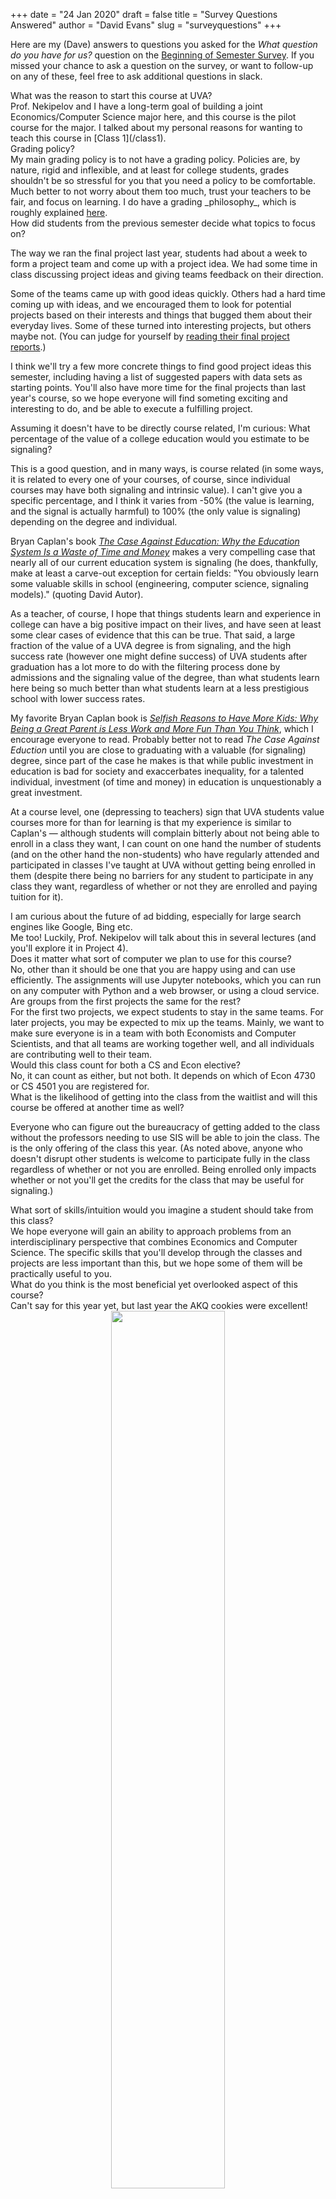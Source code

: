 +++
date = "24 Jan 2020"
draft = false
title = "Survey Questions Answered"
author = "David Evans"
slug = "surveyquestions"
+++

Here are my (Dave) answers to questions you asked for the <em>What
question do you have for us?</em> question on the [Beginning of
Semester Survey](/survey). If you missed your chance to ask a question
on the survey, or want to follow-up on any of these, feel free to ask
additional questions in slack.

   <div class="question">
What was the reason to start this course at UVA?
   </div>
   <div class="answer">
Prof. Nekipelov and I have a long-term goal of building a joint Economics/Computer Science major here, and this course is the pilot course for the major. I talked about my personal reasons for wanting to teach this course in [Class 1](/class1).
   </div>

   <div class="question">
Grading policy?
   </div>
   <div class="answer">
My main grading policy is to not have a grading policy. Policies are, by nature, rigid and inflexible, and at least for college students, grades shouldn't be so stressful for you that you need a policy to be comfortable. Much better to not worry about them too much, trust your teachers to be fair, and focus on learning. I do have a grading _philosophy_, which is roughly explained <a href="http://www.cs.virginia.edu/~evans/paradise/teaching/#grading">here</a>.
   </div>


   <div class="question">
How did students from the previous semester decide what topics to focus on?
   </div>
   <div class="answer">

The way we ran the final project last year, students had about a week
to form a project team and come up with a project idea. We had some
time in class discussing project ideas and giving teams feedback on
their direction.

Some of the teams came up with good ideas quickly. Others had a hard
time coming up with ideas, and we encouraged them to look for
potential projects based on their interests and things that bugged
them about their everyday lives. Some of these turned into interesting
projects, but others maybe not. (You can judge for yourself by <a
href="/s19/finalreports/">reading their final project reports</a>.)

I think we'll try a few more concrete things to find good project
ideas this semester, including having a list of suggested papers with
data sets as starting points. You'll also have more time for the final
projects than last year's course, so we hope everyone will find
someting exciting and interesting to do, and be able to execute a
fulfilling project.
   </div>

   <div class="question"> Assuming it doesn't have to be directly
course related, I'm curious: What percentage of the value of a college
education would you estimate to be signaling? 
   </div> 
   <div class="answer"> 

This is a good question, and in many ways, is course related (in some
ways, it is related to every one of your courses, of course, since
individual courses may have both signaling and intrinsic value). I
can't give you a specific percentage, and I think it varies from -50%
(the value is learning, and the signal is actually harmful) to 100%
(the only value is signaling) depending on the degree and individual.

Bryan Caplan's book [_The Case Against Education: Why the Education System
Is a Waste of Time and
Money_](https://www.amazon.com/Case-against-Education-System-Waste/dp/0691174652)
makes a very compelling case that nearly all of our current education
system is signaling (he does, thankfully, make at least a carve-out
exception for certain fields: "You obviously learn some valuable
skills in school (engineering, computer science, signaling models)."
(quoting David Autor). 

As a teacher, of course, I hope that things students learn and
experience in college can have a big positive impact on their lives,
and have seen at least some clear cases of evidence that this can be
true. That said, a large fraction of the value of a UVA degree is from
signaling, and the high success rate (however one might define
success) of UVA students after graduation has a lot more to do with
the filtering process done by admissions and the signaling value of
the degree, than what students learn here being so much better than
what students learn at a less prestigious school with lower success
rates.

My favorite Bryan Caplan book is [_Selfish Reasons to Have More Kids:
Why Being a Great Parent is Less Work and More Fun Than You
Think_](https://www.amazon.com/Selfish-Reasons-Have-More-Kids/dp/0465028616/),
which I encourage everyone to read. Probably better not to read _The
Case Against Eduction_ until you are close to graduating with a
valuable (for signaling) degree, since part of the case he makes is
that while public investment in education is bad for society and
exaccerbates inequality, for a talented individual, investment (of
time and money) in education is unquestionably a great investment.

At a course level, one (depressing to teachers) sign that UVA students
value courses more for than for learning is that my experience is
similar to Caplan's &mdash; although students will complain bitterly
about not being able to enroll in a class they want, I can count on
one hand the number of students (and on the other hand the
non-students) who have regularly attended and participated in classes
I've taught at UVA without getting being enrolled in them (despite
there being no barriers for any student to participate in any class
they want, regardless of whether or not they are enrolled and paying
tuition for it). 

   </div>


<div class="question">
I am curious about the future of ad bidding, especially for large search engines like Google, Bing etc.</div>
<div class="answer">
Me too! Luckily, Prof. Nekipelov will talk about this in several lectures (and you'll explore it in Project 4).
</div>

   <div class="question">
Does it matter what sort of computer we plan to use for this course? 
   </div>
   <div class="answer">
No, other than it should be one that you are happy using and can use efficiently. The assignments will use Jupyter notebooks, which you can run on any computer with Python and a web browser, or using a cloud service.
   </div>

   <div class="question">
Are groups from the first projects the same for the rest?
   </div>
   <div class="answer">
For the first two projects, we expect students to stay in the same teams. For later projects, you may be expected to mix up the teams.  Mainly, we want to make sure everyone is in a team with both Economists and Computer Scientists, and that all teams are working together well, and all individuals are contributing well to their team.
   </div>

   <div class="question">
Would this class count for both a CS and Econ elective?
   </div>
   <div class="answer">
No, it can count as either, but not both. It depends on which of Econ 4730 or CS 4501 you are registered for.
   </div>

   <div class="question">
What is the likelihood of getting into the class from the waitlist and will this course be offered at another time as well? 
   </div>
   <div class="answer">

Everyone who can figure out the bureaucracy of getting added to the
class without the professors needing to use SIS will be able to join
the class. The is the only offering of the class this year. (As noted
above, anyone who doesn't disrupt other students is welcome to
participate fully in the class regardless of whether or not you are
enrolled.  Being enrolled only impacts whether or not you'll get the
credits for the class that may be useful for signaling.)  
   </div>

   <div class="question">
What sort of skills/intuition would you imagine a student should take from this class?
   </div>
   <div class="answer">
We hope everyone will gain an ability to approach problems from an
interdisciplinary perspective that combines Economics and Computer
Science. The specific skills that you'll develop through the classes
and projects are less important than this, but we hope some of them
will be practically useful to you.
   </div>

   <div class="question">
What do you think is the most beneficial yet overlooked aspect of this course?
   </div>
   <div class="answer">
Can't say for this year yet, but last year the AKQ cookies were excellent!
<center>
<img src="https://uvammm.github.io/s19/images/cookies.jpg" width=60%>
</center>
   </div>

   <div class="question">
If I am extremely beginner in terms of data science/econ, should I not take this class? What kind of CS practices will be involved?
   </div>
   <div class="answer">
We're not expecting any background beyond what is listed as the
prerequisite for the course. We expect everyone to be comfortable at
least with small programs, so if you haven't taken an introductory
computing course that was enough for you to be able to read and write
small programs, you should do that first. Otherwise, you have enough
computing background for this course, and you should benefit from
working in teams with more experienced CS students.
   </div>

   <div class="question">
I don't have a lot of econ knowledge and I'm afraid that I would have trouble understanding some of the materials. 
   </div>
   <div class="answer">

There's no expectation for the students in the CS section to have any
Economics background. We'll try to remember this, but please do
interrupt in class with questions if we use any terms or concepts you
aren't familiar with. For the projects, our goal is that they will
require teams of students with Economics background and CS background
to work together, so you should make sure to ask the Econ students on
your team to explain things that you don't understand (and conversely,
help explain CS things they may be unfamiliar with).

   </div>

   <div class="question">
How can we best protect our personal data and privacy?
   </div>
   <div class="answer">
Don't give it up for free to <a href="https://jeffersonswheel.org/google-federated-privacy-2019-the-dragon-in-the-room/">companies with long track records for abusing it</a> and <a href="https://news.virginia.edu/content/uva-engineering-school-student-probes-facebooks-vulnerabilities">getting away with it</a>.

We plan to have a few classes in the second half of the class to talk
about more <a
href="https://jeffersonswheel.org/usenix-security-symposium-2019/">technical
aspects of privacy</a>, and questions like how information can be
valued and incentives set up to encourage privacy.

   </div>






































































































